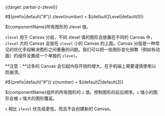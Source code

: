 {{target: partial-z-zlevel}}

#${prefix|default("#")} zlevel(number) = ${defaultZLevel|default(0)}

${componentName}所有图形的 zlevel 值。

`zlevel` 用于 Canvas 分层，不同 zlevel 值的图形会放置在不同的 Canvas 中，`zlevel` 大的 Canvas 会放在 `zlevel` 小的 Canvas 的上面。Canvas 分层是一种常见的优化手段解决图形之间重叠的问题。我们可以把一些图形变化频繁（例如有动画）的组件设置成一个单独的 `zlevel`。

**注意：**过多的 Canvas 会引起内存开销的增大，在手机端上需要谨慎使用以防崩溃。

#${prefix|default("#")} z(number) = ${defaultZ|default(2)}

${componentName}组件的所有图形的 `z` 值。控制图形的前后顺序。`z` 值小的图形会被 `z` 值大的图形覆盖。

`z` 相比 `zlevel` 优先级更低，而且不会创建新的 Canvas。
